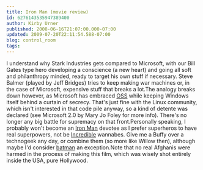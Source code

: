 ```yaml
---
title: Iron Man (movie review)
id: 6276143535947389400
author: Kirby Urner
published: 2008-06-16T21:07:00.000-07:00
updated: 2009-07-20T22:11:54.588-07:00
blog: control_room
tags: 
---
```


I understand why Stark Industries gets compared to Microsoft, with our Bill Gates type hero developing a conscience (a new heart) and going all soft and philanthropy minded, ready to target his own stuff if necessary.  Steve Balmer (played by Jeff Bridges) tries to keep making war machines or, in the case of Microsoft, expensive stuff that breaks a lot.The analogy breaks down however, as Microsoft has embraced [OSS](http://www.opensource.org/) while keeping Windows itself behind a curtain of secrecy.  That's just fine with the Linux community, which isn't interested in that code pile anyway, so a kind of detente was declared (see Microsoft 2.0 by Mary Jo Foley for more info).  There's no longer any big battle for supremacy on that front.Personally speaking, I probably won't become an [Iron Man](http://www.imdb.com/title/tt0371746/) devotee as I prefer superheros to have real superpowers, not be [Incredible](http://mybizmo.blogspot.com/2005/02/incredibles-movie-review.html) wannabes.  Give me a Buffy over a technogeek any day, or combine them (so more like Willow then), although maybe I'd consider [batman](http://mybizmo.blogspot.com/2005/09/batman-begins-movie-review.html) an exception.Note that no real Afghanis were harmed in the process of making this film, which was wisely shot entirely inside the USA, pure Hollywood.